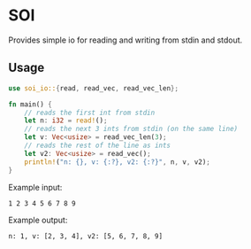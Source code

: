 # SOI

Provides simple io for reading and writing from stdin and stdout.

## Usage

```rust
use soi_io::{read, read_vec, read_vec_len};

fn main() {
    // reads the first int from stdin
    let n: i32 = read!();
    // reads the next 3 ints from stdin (on the same line)
    let v: Vec<usize> = read_vec_len(3);
    // reads the rest of the line as ints
    let v2: Vec<usize> = read_vec();
    println!("n: {}, v: {:?}, v2: {:?}", n, v, v2);
}
```
Example input:
```text
1 2 3 4 5 6 7 8 9
```
Example output:
```text
n: 1, v: [2, 3, 4], v2: [5, 6, 7, 8, 9]
```
